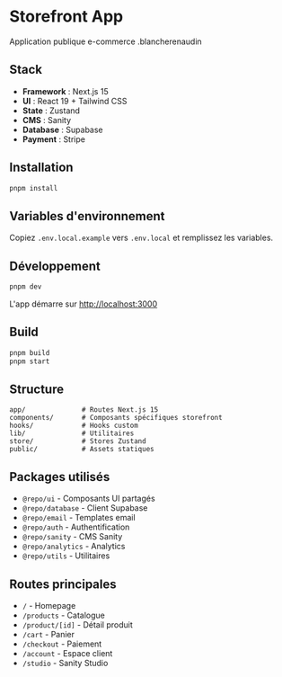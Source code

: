 # Storefront App

Application publique e-commerce .blancherenaudin

## Stack

* **Framework** : Next.js 15
* **UI** : React 19 + Tailwind CSS
* **State** : Zustand
* **CMS** : Sanity
* **Database** : Supabase
* **Payment** : Stripe

## Installation

```bash
pnpm install
```

## Variables d'environnement

Copiez `.env.local.example` vers `.env.local` et remplissez les variables.

## Développement

```bash
pnpm dev
```

L'app démarre sur [http://localhost:3000](http://localhost:3000/)

## Build

```bash
pnpm build
pnpm start
```

## Structure

```
app/              # Routes Next.js 15
components/       # Composants spécifiques storefront
hooks/            # Hooks custom
lib/              # Utilitaires
store/            # Stores Zustand
public/           # Assets statiques
```

## Packages utilisés

* `@repo/ui` - Composants UI partagés
* `@repo/database` - Client Supabase
* `@repo/email` - Templates email
* `@repo/auth` - Authentification
* `@repo/sanity` - CMS Sanity
* `@repo/analytics` - Analytics
* `@repo/utils` - Utilitaires

## Routes principales

* `/` - Homepage
* `/products` - Catalogue
* `/product/[id]` - Détail produit
* `/cart` - Panier
* `/checkout` - Paiement
* `/account` - Espace client
* `/studio` - Sanity Studio
